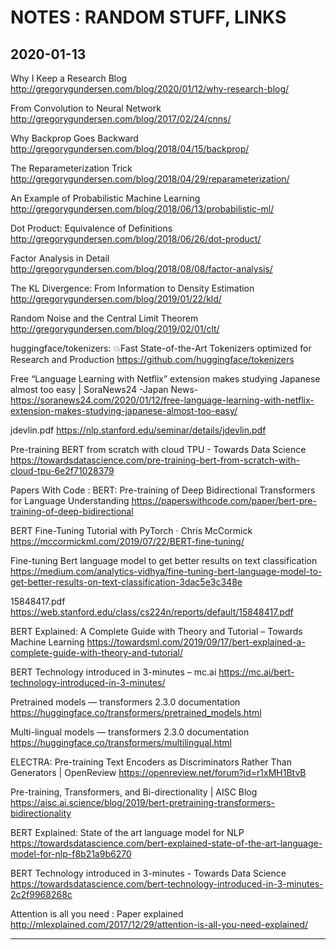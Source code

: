 # NOTES : RANDOM STUFF, LINKS

## 2020-01-13

Why I Keep a Research Blog
http://gregorygundersen.com/blog/2020/01/12/why-research-blog/

From Convolution to Neural Network
http://gregorygundersen.com/blog/2017/02/24/cnns/

Why Backprop Goes Backward
http://gregorygundersen.com/blog/2018/04/15/backprop/

The Reparameterization Trick
http://gregorygundersen.com/blog/2018/04/29/reparameterization/

An Example of Probabilistic Machine Learning
http://gregorygundersen.com/blog/2018/06/13/probabilistic-ml/

Dot Product: Equivalence of Definitions
http://gregorygundersen.com/blog/2018/06/26/dot-product/

Factor Analysis in Detail
http://gregorygundersen.com/blog/2018/08/08/factor-analysis/

The KL Divergence: From Information to Density Estimation
http://gregorygundersen.com/blog/2019/01/22/kld/

Random Noise and the Central Limit Theorem
http://gregorygundersen.com/blog/2019/02/01/clt/

huggingface/tokenizers: 💥Fast State-of-the-Art Tokenizers optimized for Research and Production
https://github.com/huggingface/tokenizers

Free “Language Learning with Netflix” extension makes studying Japanese almost too easy | SoraNews24 -Japan News-
https://soranews24.com/2020/01/12/free-language-learning-with-netflix-extension-makes-studying-japanese-almost-too-easy/

jdevlin.pdf
https://nlp.stanford.edu/seminar/details/jdevlin.pdf

Pre-training BERT from scratch with cloud TPU - Towards Data Science
https://towardsdatascience.com/pre-training-bert-from-scratch-with-cloud-tpu-6e2f71028379

Papers With Code : BERT: Pre-training of Deep Bidirectional Transformers for Language Understanding
https://paperswithcode.com/paper/bert-pre-training-of-deep-bidirectional

BERT Fine-Tuning Tutorial with PyTorch · Chris McCormick
https://mccormickml.com/2019/07/22/BERT-fine-tuning/

Fine-tuning Bert language model to get better results on text classification
https://medium.com/analytics-vidhya/fine-tuning-bert-language-model-to-get-better-results-on-text-classification-3dac5e3c348e

15848417.pdf
https://web.stanford.edu/class/cs224n/reports/default/15848417.pdf

BERT Explained: A Complete Guide with Theory and Tutorial – Towards Machine Learning
https://towardsml.com/2019/09/17/bert-explained-a-complete-guide-with-theory-and-tutorial/

BERT Technology introduced in 3-minutes – mc.ai
https://mc.ai/bert-technology-introduced-in-3-minutes/

Pretrained models — transformers 2.3.0 documentation
https://huggingface.co/transformers/pretrained_models.html

Multi-lingual models — transformers 2.3.0 documentation
https://huggingface.co/transformers/multilingual.html

ELECTRA: Pre-training Text Encoders as Discriminators Rather Than Generators | OpenReview
https://openreview.net/forum?id=r1xMH1BtvB

Pre-training, Transformers, and Bi-directionality | AISC Blog
https://aisc.ai.science/blog/2019/bert-pretraining-transformers-bidirectionality

BERT Explained: State of the art language model for NLP
https://towardsdatascience.com/bert-explained-state-of-the-art-language-model-for-nlp-f8b21a9b6270

BERT Technology introduced in 3-minutes - Towards Data Science
https://towardsdatascience.com/bert-technology-introduced-in-3-minutes-2c2f9968268c

Attention is all you need : Paper explained
http://mlexplained.com/2017/12/29/attention-is-all-you-need-explained/

-----


